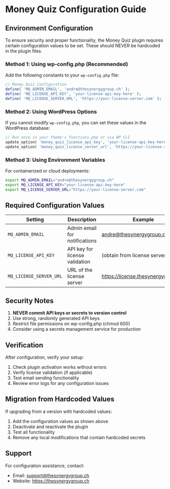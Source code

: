 # Money Quiz Configuration Guide

## Environment Configuration

To ensure security and proper functionality, the Money Quiz plugin requires certain configuration values to be set. These should NEVER be hardcoded in the plugin files.

### Method 1: Using wp-config.php (Recommended)

Add the following constants to your `wp-config.php` file:

```php
// Money Quiz Configuration
define( 'MQ_ADMIN_EMAIL', 'andre@thesynergygroup.ch' );
define( 'MQ_LICENSE_API_KEY', 'your-license-api-key-here' );
define( 'MQ_LICENSE_SERVER_URL', 'https://your-license-server.com' );
```

### Method 2: Using WordPress Options

If you cannot modify `wp-config.php`, you can set these values in the WordPress database:

```php
// Run once in your theme's functions.php or via WP CLI
update_option( 'money_quiz_license_api_key', 'your-license-api-key-here' );
update_option( 'money_quiz_license_server_url', 'https://your-license-server.com' );
```

### Method 3: Using Environment Variables

For containerized or cloud deployments:

```bash
export MQ_ADMIN_EMAIL="andre@thesynergygroup.ch"
export MQ_LICENSE_API_KEY="your-license-api-key-here"
export MQ_LICENSE_SERVER_URL="https://your-license-server.com"
```

## Required Configuration Values

| Setting | Description | Example |
|---------|-------------|---------|
| `MQ_ADMIN_EMAIL` | Admin email for notifications | andre@thesynergygroup.ch |
| `MQ_LICENSE_API_KEY` | API key for license validation | (obtain from license server) |
| `MQ_LICENSE_SERVER_URL` | URL of the license server | https://license.thesynergygroup.ch |

## Security Notes

1. **NEVER commit API keys or secrets to version control**
2. Use strong, randomly generated API keys
3. Restrict file permissions on wp-config.php (chmod 600)
4. Consider using a secrets management service for production

## Verification

After configuration, verify your setup:

1. Check plugin activation works without errors
2. Verify license validation (if applicable)
3. Test email sending functionality
4. Review error logs for any configuration issues

## Migration from Hardcoded Values

If upgrading from a version with hardcoded values:

1. Add the configuration values as shown above
2. Deactivate and reactivate the plugin
3. Test all functionality
4. Remove any local modifications that contain hardcoded secrets

## Support

For configuration assistance, contact:
- Email: support@thesynergygroup.ch
- Website: https://thesynergygroup.ch